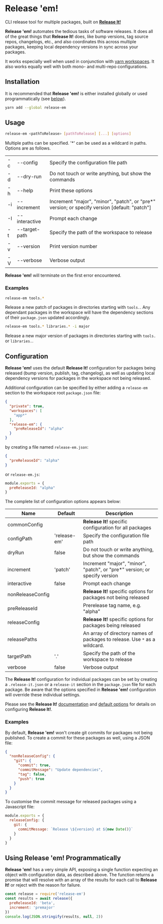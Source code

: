 # Release 'em!

CLI release tool for multiple packages, built on [**Release It!**](https://github.com/release-it/release-it)

**Release 'em!** automates the tedious tasks of software releases. It does all 
of the great things that **Release It!** does, like bump versions, tag source 
repos, changelogs, etc., and also coordinates this across multiple packages,
keeping local dependency versions in sync across your packages. 

It works especially well when used in conjunction with 
[yarn workspaces](https://yarnpkg.com/lang/en/docs/workspaces/).
It also works equally well with both mono- and multi-repo configurations.

## Installation

It is recommended that **Release 'em!** is either installed globally or used
programmatically (see [below](#using-release-em-programmatically)).

```bash
yarn add --global release-em
```

## Usage

```bash
release-em <pathToRelease> [pathToRelease] [...] [options]
```

Multiple paths can be specified. '*' can be used as a wildcard in paths. Options are as follows.

| | | |
-|-|-
-c|--config|Specify the configuration file path
-d|--dry-run|Do not touch or write anything, but show the commands
-h|--help|Print these options
-i|--increment|Increment "major", "minor", "patch", or "pre*" version; or specify version [default: "patch"]
-I|--interactive|Prompt each change
-t|--target-path|Specify the path of the workspace to release
-v|--version|Print version number
-V|--verbose|Verbose output

**Release 'em!** will terminate on the first error encountered.

### Examples

```bash
release-em tools.*
```

Release a new patch of packages in directories starting with `tools.`. 
Any dependant packages in the workspace will have the dependency
sections of their `package.json` updated accordingly.

```bash
release-em tools.* libraries.* -i major
```

Release a new major version of packages in directories starting with `tools.` 
or `libraries.`.

## Configuration

**Release 'em!** uses the default **Release It!** configuration for packages 
being released (bump version, publish, tag, changelog), as well as updating 
local dependency versions for packages in the workspace not being released.

Additional configuration can be specified by either adding a `release-em` 
section to the workspace root `package.json` file: 

```JSON
{
  "private": true,
  "workspaces": [
    "app*"
  ],
  "release-em": {
    "preReleaseId": "alpha"
  }
}
```

by creating a file named `release-em.json`:

```JSON
{
  "preReleaseId": "alpha"
}
```

or `release-em.js`:

```Javascript
module.exports = {
  preReleaseId: "alpha"
}
```

The complete list of configuration options appears below:

Name|Default|Description
-|-|-
commonConfig||**Release It!** specific configuration for all packages
configPath|'release-em'|Specify the configuration file path
dryRun|false|Do not touch or write anything, but show the commands
increment|'patch'|Increment "major", "minor", "patch", or "pre*" version; or specify version
interactive|false|Prompt each change
nonReleaseConfig||**Release It!** specific options for packages not being released
preReleaseId||Prerelease tag name, e.g. "alpha"
releaseConfig||**Release It!** specific options for packages being released
releasePaths||An array of directory names of packages to release. Use `*` as a wildcard.
targetPath|'.'|Specify the path of the workspace to release
verbose|false|Verbose output

The **Release It!** configuration for individual packages can be set by 
creating a `.release-it.json` or a `release-it` section in the `package.json` 
file for each package. Be aware that the options specified in **Release 'em!**
configuration will override these individual settings.

Please see the **Release It!** [documentation](https://github.com/release-it/release-it#configuration) and 
[default options](https://github.com/release-it/release-it/blob/master/conf/release-it.json)
for details on configuring **Release It!**.

### Examples

By default, **Release 'em!** won't create git commits for packages not being
published. To create a commit for these packages as well, using a JSON file:

```JSON
{
  "nonReleaseConfig": {
    "git": {
      "commit": true,
      "commitMessage": "Update dependencies",
      "tag": false,
      "push": true    
    }
  }
}
```

To customise the commit message for released packages using a Javascript file:

```Javascript
module.exports = {
  releaseConfig: {
    git: {
      commitMessage: `Release \${version} at ${new Date()}`
    }
  }
}
```

## Using **Release 'em!** Programmatically

**Release 'em!** has a very simple API, exposing a single function expecting
an object with configuration data, as described above. The function returns a
promise that will resolve with an array of the results for each call to
**Release It!** or reject with the reason for failure.

```Javascript
const release = require('release-em')
const results = await release({
  preReleaseId: 'beta',
  increment: 'premajor'
})
console.log(JSON.stringify(results, null, 2))
```

